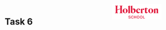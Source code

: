 <img height="50" align="right" src="https://raw.githubusercontent.com/fchavonet/fchavonet/main/assets/images/logo-holberton_school.png" alt="Holberton School logo">

# Task 6